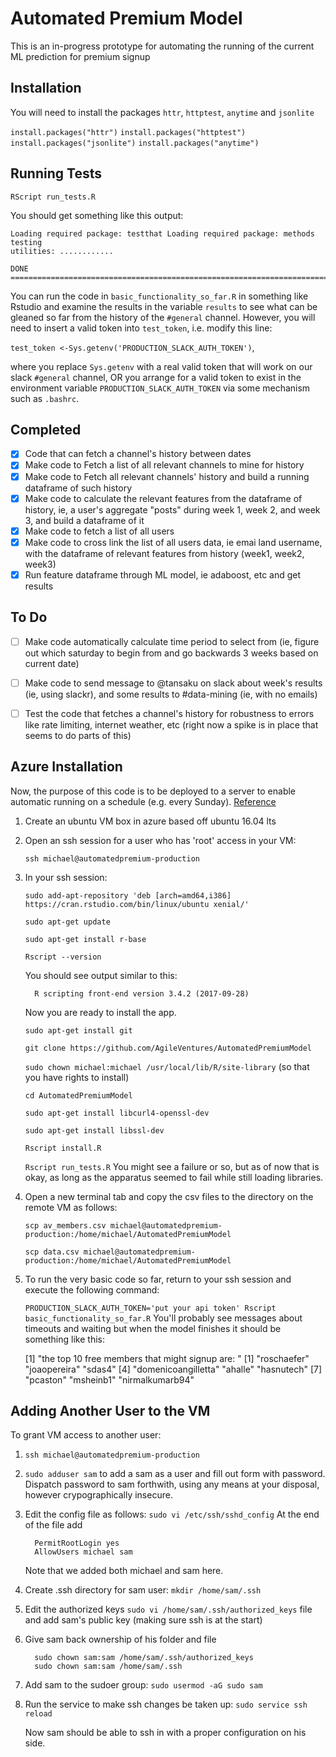 # Automated Premium Model

This is an in-progress prototype for automating the running of the current ML
prediction for premium signup

## Installation

You will need to install the packages `httr`, `httptest`, `anytime` and `jsonlite`

  `install.packages("httr")`
  `install.packages("httptest")`
  `install.packages("jsonlite")`
  `install.packages("anytime")`

## Running Tests

`RScript run_tests.R`

You should get something like this output:

```
Loading required package: testthat Loading required package: methods testing
utilities: ............

DONE ===========================================================================
```

You can run the code in `basic_functionality_so_far.R` in something like Rstudio
and examine the results in the variable `results` to see what can be gleaned so
far from the history of the `#general` channel. However, you will need to insert a
valid token into `test_token`, i.e. modify this line:

`test_token <-Sys.getenv('PRODUCTION_SLACK_AUTH_TOKEN')`,

where you replace `Sys.getenv` with a real valid token that will work on our slack
`#general` channel, OR you arrange for a valid token to exist in the
environment variable `PRODUCTION_SLACK_AUTH_TOKEN` via some mechanism such as
`.bashrc`.

## Completed

 - [x] Code that can fetch a channel's history between dates
 - [x] Make code to Fetch a list of all relevant channels to mine for history
 - [x] Make code to Fetch all relevant channels' history and build a running dataframe of such
history
 - [x] Make code to calculate the relevant features from the dataframe
of history, ie, a user's aggregate "posts" during week 1, week 2, and week 3,
and build a dataframe of it
 - [x] Make code to fetch a list of all users
 - [x] Make code to cross link the list of all users data, ie emai land username, with
the dataframe of relevant features from history (week1, week2, week3)
 - [x] Run feature dataframe through ML model, ie adaboost, etc and get results

## To Do

- [ ] Make code automatically calculate time period to select from (ie, figure out
    which saturday to begin from and go backwards 3 weeks based on current date)

- [ ] Make code to send message to @tansaku on slack about week's results (ie,
    using slackr), and some results to \#data-mining (ie, with no emails)

- [ ] Test the code that fetches a channel's history for robustness to errors like
    rate limiting, internet weather, etc (right now a spike is in place that
    seems to do parts of this)

## Azure Installation
Now, the purpose of this code is to be deployed to a server to enable automatic
running on a schedule (e.g. every Sunday).  [Reference](https://www.digitalocean.com/community/tutorials/how-to-install-r-on-ubuntu-16-04-2)

1. Create an ubuntu VM box in azure based off ubuntu 16.04 lts 
2. Open an ssh session for a user who has 'root' access in your VM:

    `ssh michael@automatedpremium-production`

3. In your ssh session:

    `sudo add-apt-repository 'deb [arch=amd64,i386] https://cran.rstudio.com/bin/linux/ubuntu xenial/'`

    `sudo apt-get update`

    `sudo apt-get install r-base`

    `Rscript --version`

    You should see output similar to this:

    ```
      R scripting front-end version 3.4.2 (2017-09-28)
    ```

    Now you are ready to install the app.

    `sudo apt-get install git`

    `git clone https://github.com/AgileVentures/AutomatedPremiumModel`

    `sudo chown michael:michael /usr/local/lib/R/site-library` (so that you have rights to install)

    `cd AutomatedPremiumModel`

    `sudo apt-get install libcurl4-openssl-dev`

    `sudo apt-get install libssl-dev`

    `Rscript install.R`

    `Rscript run_tests.R` You might see a failure or so, but as of now that is okay, as long as the apparatus seemed
to fail while still loading libraries.

4.  Open a new terminal tab and copy the csv files to the directory on the remote VM as follows:

    `scp av_members.csv michael@automatedpremium-production:/home/michael/AutomatedPremiumModel`

    `scp data.csv michael@automatedpremium-production:/home/michael/AutomatedPremiumModel`

5. To run the very basic code so far, return to your ssh session and execute the following command:

   `PRODUCTION_SLACK_AUTH_TOKEN='put your api token' Rscript basic_functionality_so_far.R`
   You'll probably see messages about timeouts and waiting but when the model finishes it should be something like this:

    [1] "the top 10 free members that might signup are: "
    [1] "roschaefer" "joaopereira" "sdas4" 
    [4] "domenicoangilletta" "ahalle" "hasnutech"
    [7] "pcaston" "msheinb1" "nirmalkumarb94"

## Adding Another User to the VM

To grant VM access to another user:

1. `ssh michael@automatedpremium-production`

2. `sudo adduser sam` to add a sam as a user and fill out form with password. Dispatch password to sam forthwith, using any means at your disposal, however crypographically insecure.

3. Edit the config file as follows: `sudo vi /etc/ssh/sshd_config`
    At the end of the file add

    ```
      PermitRootLogin yes
      AllowUsers michael sam
    ```

     Note that we added both michael and sam here.

4. Create .ssh directory for sam user: `mkdir /home/sam/.ssh`
5. Edit the authorized keys `sudo vi /home/sam/.ssh/authorized_keys` file and add sam's public key (making sure ssh is at the start)
6. Give sam back ownership of his folder and file
    ```
      sudo chown sam:sam /home/sam/.ssh/authorized_keys
      sudo chown sam:sam /home/sam/.ssh
   ```
7. Add sam to the sudoer group: `sudo usermod -aG sudo sam`
8. Run the service to make ssh changes be taken up: `sudo service ssh reload` 


    Now sam should be able to ssh in with a proper configuration on his side.
